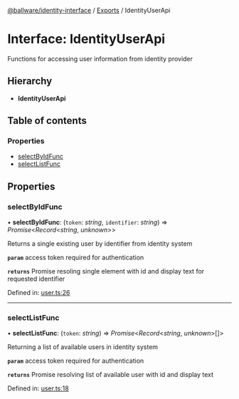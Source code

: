 [@ballware/identity-interface](../README.md) / [Exports](../modules.md) / IdentityUserApi

# Interface: IdentityUserApi

Functions for accessing user information from identity provider

## Hierarchy

* **IdentityUserApi**

## Table of contents

### Properties

- [selectByIdFunc](identityuserapi.md#selectbyidfunc)
- [selectListFunc](identityuserapi.md#selectlistfunc)

## Properties

### selectByIdFunc

• **selectByIdFunc**: (`token`: *string*, `identifier`: *string*) => *Promise*<*Record*<*string*, *unknown*\>\>

Returns a single existing user by identifier from identity system

**`param`** access token required for authentication

**`returns`** Promise resoling single element with id and display text for requested identifier

Defined in: [user.ts:26](https://github.com/frankball/ballware-identity-interface/blob/c681936/src/user.ts#L26)

___

### selectListFunc

• **selectListFunc**: (`token`: *string*) => *Promise*<*Record*<*string*, *unknown*\>[]\>

Returning a list of available users in identity system

**`param`** access token required for authentication

**`returns`** Promise resolving list of available user with id and display text

Defined in: [user.ts:18](https://github.com/frankball/ballware-identity-interface/blob/c681936/src/user.ts#L18)
